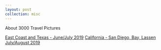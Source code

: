 ```yaml
---
layout: post
collection: misc
---
```


About 3000 Travel Pictures

[East Coast and Texas - June/July 2019](https://photos.app.goo.gl/oAamDvQ9CPSSaYp29)
[California - San Diego, Bay, Lassen July/August 2019](https://photos.app.goo.gl/itqwv4EQVxhAXaCQ9)

